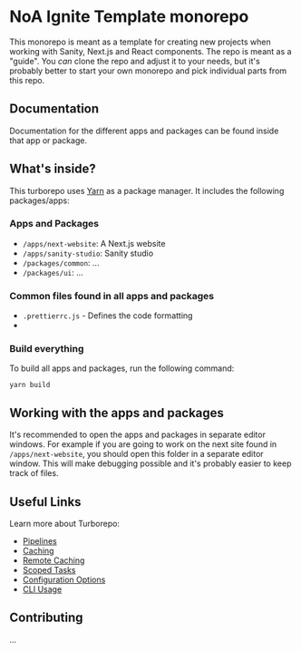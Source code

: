 # NoA Ignite Template monorepo

This monorepo is meant as a template for creating new projects when working with Sanity, Next.js and React components. The repo is meant as a "guide". You _can_ clone the repo and adjust it to your needs, but it's probably better to start your own monorepo and pick individual parts from this repo.

## Documentation

Documentation for the different apps and packages can be found inside that app or package.

## What's inside?

This turborepo uses [Yarn](https://classic.yarnpkg.com/) as a package manager. It includes the following packages/apps:

### Apps and Packages

-   `/apps/next-website`: A Next.js website
-   `/apps/sanity-studio`: Sanity studio
-   `/packages/common`: ...
-   `/packages/ui`: ...

### Common files found in all apps and packages

-   `.prettierrc.js` - Defines the code formatting
-

### Build everything

To build all apps and packages, run the following command:

```
yarn build
```

## Working with the apps and packages

It's recommended to open the apps and packages in separate editor windows. For example if you are going to work on the next site found in `/apps/next-website`, you should open this folder in a separate editor window. This will make debugging possible and it's probably easier to keep track of files.

## Useful Links

Learn more about Turborepo:

-   [Pipelines](https://turborepo.org/docs/core-concepts/pipelines)
-   [Caching](https://turborepo.org/docs/core-concepts/caching)
-   [Remote Caching](https://turborepo.org/docs/core-concepts/remote-caching)
-   [Scoped Tasks](https://turborepo.org/docs/core-concepts/scopes)
-   [Configuration Options](https://turborepo.org/docs/reference/configuration)
-   [CLI Usage](https://turborepo.org/docs/reference/command-line-reference)

## Contributing

...
